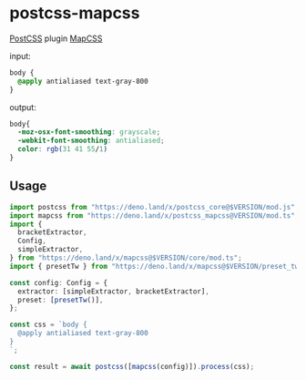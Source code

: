 # postcss-mapcss

[PostCSS] plugin [MapCSS]

[PostCSS]: https://github.com/postcss/postcss
[MapCSS]: https://mapcss.miyauchi.dev

input:

```css
body {
  @apply antialiased text-gray-800
}
```

output:

```css
body{
  -moz-osx-font-smoothing: grayscale;
  -webkit-font-smoothing: antialiased;
  color: rgb(31 41 55/1)
}
```

## Usage

```ts
import postcss from "https://deno.land/x/postcss_core@$VERSION/mod.js";
import mapcss from "https://deno.land/x/postcss_mapcss@VERSION/mod.ts";
import {
  bracketExtractor,
  Config,
  simpleExtractor,
} from "https://deno.land/x/mapcss@$VERSION/core/mod.ts";
import { presetTw } from "https://deno.land/x/mapcss@$VERSION/preset_tw/mod.ts";

const config: Config = {
  extractor: [simpleExtractor, bracketExtractor],
  preset: [presetTw()],
};

const css = `body {
  @apply antialiased text-gray-800
}
`;

const result = await postcss([mapcss(config)]).process(css);
```
